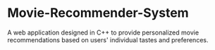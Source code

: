 # Movie-Recommender-System
A web application designed in C++ to provide personalized movie recommendations based on users' individual tastes and preferences.
